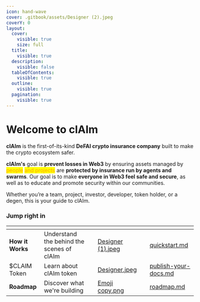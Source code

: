 ```yaml
---
icon: hand-wave
cover: .gitbook/assets/Designer (2).jpeg
coverY: 0
layout:
  cover:
    visible: true
    size: full
  title:
    visible: true
  description:
    visible: false
  tableOfContents:
    visible: true
  outline:
    visible: true
  pagination:
    visible: true
---
```


# Welcome to clAIm

**clAIm** is the first-of-its-kind **DeFAI crypto insurance company** built to make the crypto ecosystem safer.

**clAIm's** goal is **prevent losses in Web3** by ensuring assets managed by <mark style="color:orange;">people</mark> <mark style="color:orange;">and projects</mark> are **protected by insurance run by agents and swarms**. Our goal is to make **everyone in Web3 feel safe and secure**, as well as to educate and promote security within our communities.

Whether you’re a team, project, investor, developer, token holder, or a degen, this is your guide to clAIm.

### Jump right in

<table data-view="cards"><thead><tr><th></th><th></th><th data-type="content-ref"></th><th data-hidden data-card-cover data-type="files"></th><th data-hidden></th><th data-hidden data-card-target data-type="content-ref"></th></tr></thead><tbody><tr><td><strong>How it Works</strong></td><td>Understand the behind the scenes of clAIm</td><td></td><td><a href=".gitbook/assets/Designer (1).jpeg">Designer (1).jpeg</a></td><td></td><td><a href="main/quickstart.md">quickstart.md</a></td></tr><tr><td>$CLAIM Token</td><td>Learn about clAIm token</td><td></td><td><a href=".gitbook/assets/Designer.jpeg">Designer.jpeg</a></td><td></td><td><a href="main/publish-your-docs.md">publish-your-docs.md</a></td></tr><tr><td><strong>Roadmap</strong></td><td>Discover what we're building</td><td></td><td><a href=".gitbook/assets/Emoji copy.png">Emoji copy.png</a></td><td></td><td><a href="main/roadmap.md">roadmap.md</a></td></tr></tbody></table>
